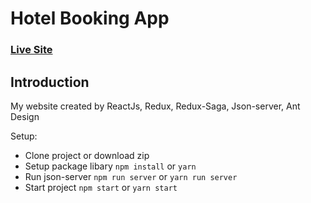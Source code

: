 # Hotel Booking App

### [Live Site](http://hotel-booking-app.surge.sh/)

## Introduction

My website created by ReactJs, Redux, Redux-Saga, Json-server, Ant Design

Setup:

- Clone project or download zip
- Setup package libary `npm install` or `yarn`
- Run json-server `npm run server` or `yarn run server`
- Start project `npm start` or `yarn start`